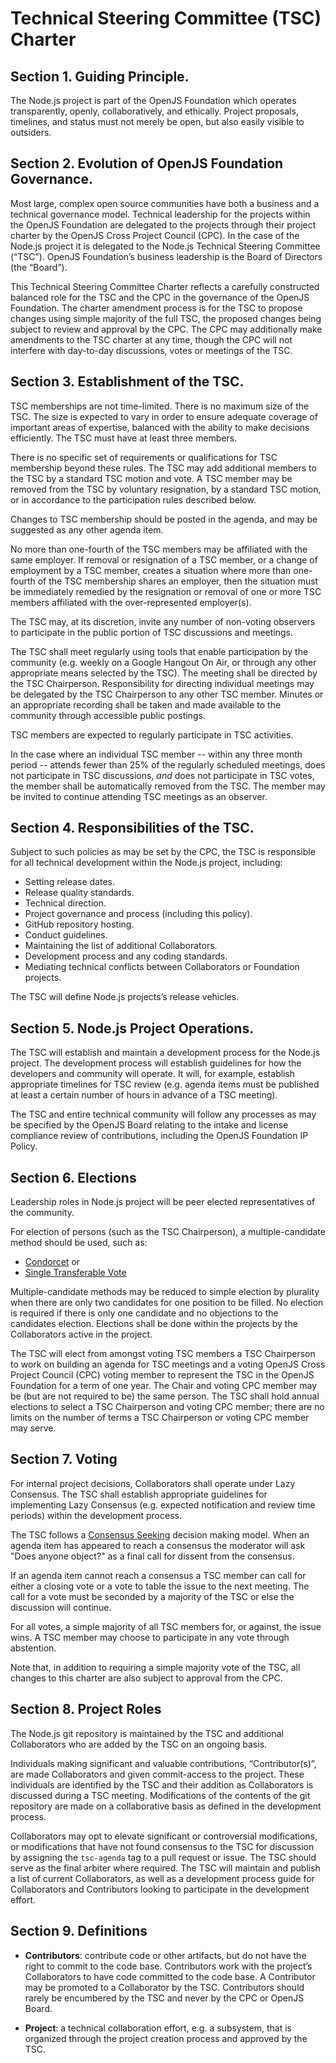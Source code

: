 # Technical Steering Committee (TSC) Charter

## Section 1. Guiding Principle.

The Node.js project is part of the OpenJS Foundation which
operates transparently, openly, collaboratively, and ethically.
Project proposals, timelines, and status must not merely be
open, but also easily visible to outsiders.

## Section 2. Evolution of OpenJS Foundation Governance.

Most large, complex open source communities have both a business and a
technical governance model. Technical leadership for the projects
within the OpenJS Foundation are delegated to the projects through
their project charter by the OpenJS Cross Project Council (CPC).
In the case of the Node.js project it is delegated to the Node.js
Technical Steering Committee (“TSC”). OpenJS Foundation’s business
leadership is the Board of Directors (the “Board”).

This Technical Steering Committee Charter reflects a carefully
constructed balanced role for the TSC and the CPC in the governance of
the OpenJS Foundation. The charter amendment process is for the TSC to
propose changes using simple majority of the full TSC, the proposed
changes being subject to review and approval by the CPC. The CPC may
additionally make amendments to the TSC charter at any time, though the
CPC will not interfere with day-to-day discussions, votes or meetings
of the TSC.

## Section 3. Establishment of the TSC.

TSC memberships are not time-limited. There is no maximum size of the TSC.
The size is expected to vary in order to ensure adequate coverage of important
areas of expertise, balanced with the ability to make decisions efficiently.
The TSC must have at least three members.

There is no specific set of requirements or qualifications for TSC
membership beyond these rules. The TSC may add additional members to the
TSC by a standard TSC motion and vote. A TSC member may be removed from the
TSC by voluntary resignation, by a standard TSC motion, or in accordance to the
participation rules described below.

Changes to TSC membership should be posted in the agenda, and may be suggested
as any other agenda item.

No more than one-fourth of the TSC members may be affiliated with the
same employer. If removal or resignation of a TSC member, or a change of
employment by a TSC member, creates a situation where more than
one-fourth of the TSC membership shares an employer, then the situation
must be immediately remedied by the resignation or removal of one or more
TSC members affiliated with the over-represented employer(s).

The TSC may, at its discretion, invite any number of non-voting observers to
participate in the public portion of TSC discussions and meetings.

The TSC shall meet regularly using tools that enable participation by the
community (e.g. weekly on a Google Hangout On Air, or through any other
appropriate means selected by the TSC). The meeting shall be directed by
the TSC Chairperson. Responsibility for directing individual meetings may be
delegated by the TSC Chairperson to any other TSC member. Minutes or an
appropriate recording shall be taken and made available to the community
through accessible public postings.

TSC members are expected to regularly participate in TSC activities.

In the case where an individual TSC member -- within any three month period --
attends fewer than 25% of the regularly scheduled meetings, does not
participate in TSC discussions, *and* does not participate in TSC votes, the
member shall be automatically removed from the TSC. The member may be invited
to continue attending TSC meetings as an observer.

## Section 4. Responsibilities of the TSC.  

Subject to such policies as may be set by the CPC, the TSC is
responsible for all technical development within the Node.js project,
including:

* Setting release dates.
* Release quality standards.
* Technical direction.
* Project governance and process (including this policy).
* GitHub repository hosting.
* Conduct guidelines.
* Maintaining the list of additional Collaborators.
* Development process and any coding standards.
* Mediating technical conflicts between Collaborators or Foundation
projects.

The TSC will define Node.js projects’s release vehicles.

## Section 5. Node.js Project Operations.

The TSC will establish and maintain a development process for the Node.js
project. The development process will establish guidelines
for how the developers and community will operate. It will, for example,
establish appropriate timelines for TSC review (e.g. agenda items must be
published at least a certain number of hours in advance of a TSC
meeting).

The TSC and entire technical community will follow any processes as may
be specified by the OpenJS Board relating to the intake and license compliance
review of contributions, including the OpenJS Foundation IP Policy.

## Section 6. Elections

Leadership roles in Node.js project will be peer elected
representatives of the community.

For election of persons (such as the TSC Chairperson), a multiple-candidate
method should be used, such as:

* [Condorcet][] or
* [Single Transferable Vote][]

Multiple-candidate methods may be reduced to simple election by plurality
when there are only two candidates for one position to be filled. No
election is required if there is only one candidate and no objections to
the candidates election. Elections shall be done within the projects by
the Collaborators active in the project.

The TSC will elect from amongst voting TSC members a TSC Chairperson to
work on building an agenda for TSC meetings and a voting OpenJS
Cross Project Council (CPC) voting member to represent the TSC in
the OpenJS Foundation for a term of one year. The Chair and voting CPC
member may be (but are not required to be) the same person.
The TSC shall hold annual elections to select a TSC Chairperson and
voting CPC member; there are no limits on the number
of terms a TSC Chairperson or voting CPC member may serve.

## Section 7. Voting

For internal project decisions, Collaborators shall operate under Lazy
Consensus. The TSC shall establish appropriate guidelines for
implementing Lazy Consensus (e.g. expected notification and review time
periods) within the development process.

The TSC follows a [Consensus Seeking][] decision making model. When an agenda
item has appeared to reach a consensus the moderator will ask "Does anyone
object?" as a final call for dissent from the consensus.

If an agenda item cannot reach a consensus a TSC member can call for
either a closing vote or a vote to table the issue to the next meeting.
The call for a vote must be seconded by a majority of the TSC or else the
discussion will continue.

For all votes, a simple majority of all TSC members for, or against, the issue
wins. A TSC member may choose to participate in any vote through abstention.

Note that, in addition to requiring a simple majority vote of the TSC, all
changes to this charter are also subject to approval from the CPC.

## Section 8. Project Roles

The Node.js git repository is maintained by the TSC and
additional Collaborators who are added by the TSC on an ongoing basis.

Individuals making significant and valuable contributions,
“Contributor(s)”, are made Collaborators and given commit-access to the
project. These individuals are identified by the TSC and their addition
as Collaborators is discussed during a TSC meeting. Modifications of the
contents of the git repository are made on a collaborative basis as defined in
the development process.

Collaborators may opt to elevate significant or controversial
modifications, or modifications that have not found consensus to the TSC
for discussion by assigning the `tsc-agenda` tag to a pull request or
issue. The TSC should serve as the final arbiter where required. The TSC
will maintain and publish a list of current Collaborators, as
well as a development process guide for Collaborators and Contributors
looking to participate in the development effort.

## Section 9. Definitions

* **Contributors**: contribute code or other artifacts, but do not have
the right to commit to the code base. Contributors work with the
project’s Collaborators to have code committed to the code base. A
Contributor may be promoted to a Collaborator by the TSC. Contributors should
rarely be encumbered by the TSC and never by the CPC or OpenJS Board.

* **Project**: a technical collaboration effort, e.g. a subsystem, that
is organized through the project creation process and approved by the
TSC.

[Consensus Seeking]: http://en.wikipedia.org/wiki/Consensus-seeking_decision-making
[Condorcet]: http://en.wikipedia.org/wiki/Condorcet_method
[Single Transferable Vote]: http://en.wikipedia.org/wiki/Single_transferable_vote

